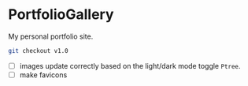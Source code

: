 # PortfolioGallery

My personal portfolio site.  

```bash
git checkout v1.0 
```

- [ ] images update correctly based on the light/dark mode toggle `Ptree`.
- [ ] make favicons 